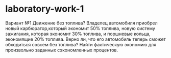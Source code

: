 # laboratory-work-1

Вариант №1
Движение без топлива? Владелец автомобиля приобрел новый карбюратор,который экономит 50% топлива, новую систему зажигания, которая экономит 30% топлива, и поршневые кольца, экономящие 20% топлива. Верно ли, что его автомобиль теперь сможет обходиться совсем без топлива? Найти фактическую экономию для произвольно заданных сэкономленных процентов.
